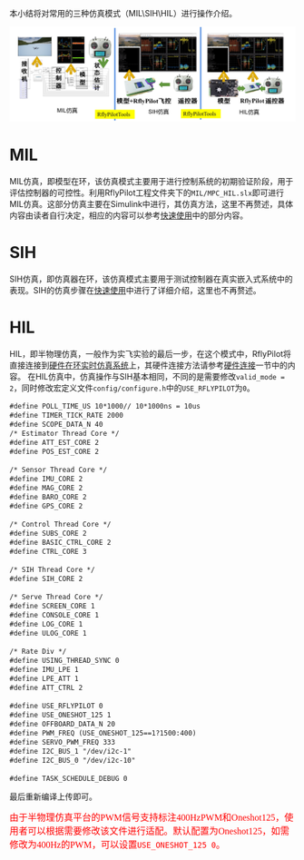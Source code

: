 本小结将对常用的三种仿真模式（MIL\SIH\HIL）进行操作介绍。

![MIL_SIH_HIL](../introduction/img/validation_mode.jpg)

# MIL
MIL仿真，即模型在环，该仿真模式主要用于进行控制系统的初期验证阶段，用于评估控制器的可控性。利用RflyPilot工程文件夹下的``MIL/MPC_HIL.slx``即可进行MIL仿真。这部分仿真主要在Simulink中进行，其仿真方法，这里不再赘述，具体内容由读者自行决定，相应的内容可以参考[快速使用](../quick_start/env_install.md)中的部分内容。
# SIH
SIH仿真，即仿真器在环，该仿真模式主要用于测试控制器在真实嵌入式系统中的表现。SIH的仿真步骤在[快速使用](../quick_start/env_install.md)中进行了详细介绍，这里也不再赘述。
# HIL
HIL，即半物理仿真，一般作为实飞实验的最后一步，在这个模式中，RflyPilot将直接连接到[硬件在环实时仿真系统](https://rflybuaa.github.io/RflySimRTDoc/)上，其硬件连接方法请参考[硬件连接](./hardware_connection.md)一节中的内容。
在HIL仿真中，仿真操作与SIH基本相同，不同的是需要修改``valid_mode = 2``，同时修改宏定义文件``config/configure.h``中的``USE_RFLYPILOT``为``0``。
```
#define POLL_TIME_US 10*1000// 10*1000ns = 10us
#define TIMER_TICK_RATE 2000
#define SCOPE_DATA_N 40
/* Estimator Thread Core */
#define ATT_EST_CORE 2
#define POS_EST_CORE 2

/* Sensor Thread Core */
#define IMU_CORE 2
#define MAG_CORE 2
#define BARO_CORE 2
#define GPS_CORE 2

/* Control Thread Core */
#define SUBS_CORE 2
#define BASIC_CTRL_CORE 2
#define CTRL_CORE 3

/* SIH Thread Core */
#define SIH_CORE 2

/* Serve Thread Core */
#define SCREEN_CORE 1
#define CONSOLE_CORE 1
#define LOG_CORE 1
#define ULOG_CORE 1

/* Rate Div */
#define USING_THREAD_SYNC 0
#define IMU_LPE 1
#define LPE_ATT 1
#define ATT_CTRL 2

#define USE_RFLYPILOT 0
#define USE_ONESHOT_125 1
#define OFFBOARD_DATA_N 20
#define PWM_FREQ (USE_ONESHOT_125==1?1500:400)
#define SERVO_PWM_FREQ 333
#define I2C_BUS_1 "/dev/i2c-1"
#define I2C_BUS_0 "/dev/i2c-10"

#define TASK_SCHEDULE_DEBUG 0
```
最后重新编译上传即可。

<font face="黑体" color=red size=3>由于半物理仿真平台的PWM信号支持标注400HzPWM和Oneshot125，使用者可以根据需要修改该文件进行适配。默认配置为Oneshot125，如需修改为400Hz的PWM，可以设置``USE_ONESHOT_125 0``。</font>